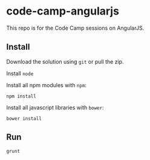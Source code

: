 # code-camp-angularjs

This repo is for the Code Camp sessions on AngularJS.

## Install

Download the solution using `git` or pull the zip.

Install `node`

Install all npm modules with `npm`:

```shell
npm install
```

Install all javascript libraries with `bower`:

```shell
bower install
```

## Run

```shell
grunt
```
